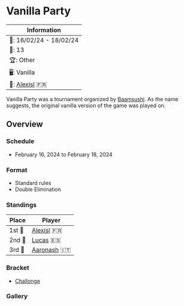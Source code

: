 # Vanilla Party

|Information|
|-|
|:calendar:: 16/02/24 - 18/02/24|
|:busts_in_silhouette:: 13|
|:trophy:: Other|
|:desktop_computer:: Vanilla|
|:1st_place_medal:: [Alexisl](../../players/french/alexisl.md) :fr:|

Vanilla Party was a tournament organized by [Baamsushi](../../players/indonesian/baamsushi.md). As the name suggests, the original vanilla version of the game was played on.

## Overview

### Schedule
- February 16, 2024 to February 18, 2024

### Format
- Standard rules
- Double Elimination

### Standings

|Place|Player|
|-|-|
|1st :1st_place_medal:|[Alexisl](../../players/french/alexisl.md) :fr:|
|2nd :2nd_place_medal:|[Lucas](../../players/spanish/lucas.md) :es:|
|3rd :3rd_place_medal:|[Aaronash](../../players/italian/aaronash.md) :it:|

### Bracket
- [Challonge](https://challonge.com/vanillaparty)

### Gallery